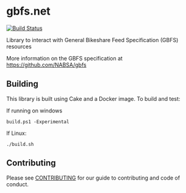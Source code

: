 # gbfs.net

[![Build Status](https://travis-ci.org/syncromatics/gbfs.net.svg?branch=master)](https://travis-ci.org/syncromatics/gbfs.net)

Library to interact with General Bikeshare Feed Specification (GBFS) resources

More information on the GBFS specification at https://github.com/NABSA/gbfs

## Building

This library is built using Cake and a Docker image. To build and test:

If running on windows

```
build.ps1 -Experimental
```

If Linux:
```
./build.sh
```

## Contributing

Please see [CONTRIBUTING](CONTRIBUTING.md) for our guide to contributing and code of conduct.

